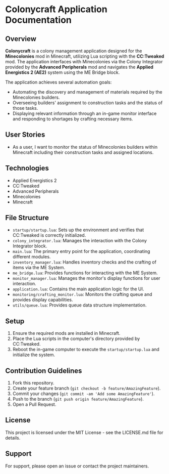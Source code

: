 # Colonycraft Application Documentation

## Overview

**Colonycraft** is a colony management application designed for the **Minecolonies** mod in Minecraft, utilizing Lua scripting with the **CC:Tweaked** mod. The application interfaces with Minecolonies via the Colony Integrator provided by the **Advanced Peripherals** mod and navigates the **Applied Energistics 2 (AE2)** system using the ME Bridge block.

The application achieves several automation goals:
- Automating the discovery and management of materials required by the Minecolonies builders.
- Overseeing builders' assignment to construction tasks and the status of those tasks.
- Displaying relevant information through an in-game monitor interface and responding to shortages by crafting necessary items.

## User Stories

- As a user, I want to monitor the status of Minecolonies builders within Minecraft including their construction tasks and assigned locations.

## Technologies

- Applied Energistics 2
- CC:Tweaked
- Advanced Peripherals
- Minecolonies
- Minecraft

## File Structure

- `startup/startup.lua`: Sets up the environment and verifies that CC:Tweaked is correctly initialized.
- `colony_integrator.lua`: Manages the interaction with the Colony Integrator block.
- `main.lua`: The primary entry point for the application, coordinating different modules.
- `inventory_manager.lua`: Handles inventory checks and the crafting of items via the ME System.
- `me_bridge.lua`: Provides functions for interacting with the ME System.
- `monitor_manager.lua`: Manages the monitor's display functions for user interaction.
- `application.lua`: Contains the main application logic for the UI.
- `monitoring/crafting_monitor.lua`: Monitors the crafting queue and provides display capabilities.
- `utils/queue.lua`: Provides queue data structure implementation.

## Setup

1. Ensure the required mods are installed in Minecraft.
2. Place the Lua scripts in the computer's directory provided by CC:Tweaked.
3. Reboot the in-game computer to execute the `startup/startup.lua` and initialize the system.

## Contribution Guidelines

1. Fork this repository.
2. Create your feature branch (`git checkout -b feature/AmazingFeature`).
3. Commit your changes (`git commit -am 'Add some AmazingFeature'`).
4. Push to the branch (`git push origin feature/AmazingFeature`).
5. Open a Pull Request.

## License

This project is licensed under the MIT License - see the LICENSE.md file for details.

## Support

For support, please open an issue or contact the project maintainers.